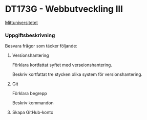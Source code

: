 # DT173G - Webbutveckling III

[Mittuniversitetet](https://www.miun.se/ "Mittuniversitetets Hemsida")

### Uppgiftsbeskrivning

Besvara frågor som täcker följande:

1. Versionshantering

   Förklara kortfattat syftet med verseionshantering.

   Beskriv kortfattat tre stycken olika system för versionshantering.

2. Git

   Förklara begrepp

   Beskriv kommandon

3. Skapa GitHub-konto
